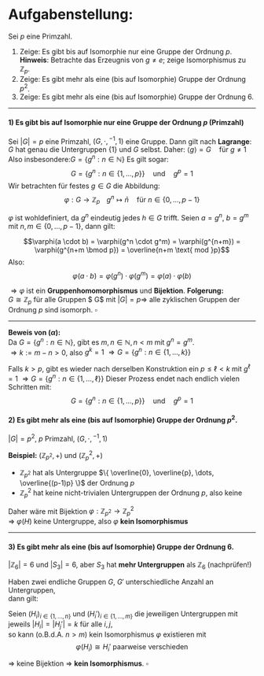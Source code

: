# Aufgabenstellung:

Sei $p$ eine Primzahl.

1. Zeige: Es gibt bis auf Isomorphie nur eine Gruppe der Ordnung $p$.
   **Hinweis**: Betrachte das Erzeugnis von $g \neq e$; zeige Isomorphismus zu $\mathbb{Z}_p$.
2. Zeige: Es gibt mehr als eine (bis auf Isomorphie) Gruppe der Ordnung $p^2$.
3. Zeige: Es gibt mehr als eine (bis auf Isomorphie) Gruppe der Ordnung $6$.
---
#### 1) Es gibt bis auf Isomorphie nur eine Gruppe der Ordnung $p$ (Primzahl)

Sei $|G| = p$ eine Primzahl, $(G, \cdot, {}^{-1}, 1)$ eine Gruppe.
Dann gilt nach **Lagrange**: $G$ hat genau die Untergruppen $\{1\}$ und $G$ selbst.
Daher: $\langle g \rangle = G \quad \text{für } g \neq 1$
Also insbesondere:$G = \{ g^n : n \in \mathbb{N} \}$
Es gilt sogar:
$$G = \{ g^n : n \in \{1, \dots, p\} \} \quad \text{und} \quad g^p = 1 \tag{$\alpha$}$$
Wir betrachten für festes $g \in G$ die Abbildung:
$$\varphi : G \to \mathbb{Z}_{p \quad}g^{n} \mapsto \bar{n} \quad \text{für } n \in \{0, \dots, p-1\}$$

$\varphi$ ist wohldefiniert, da $g^n$ eindeutig jedes $h \in G$ trifft. Seien $a = g^n$, $b = g^m$ mit $n, m \in \{0, \dots, p-1\}$, dann gilt:

$$\varphi(a \cdot b) = \varphi(g^n \cdot g^m) = \varphi(g^{n+m}) = \varphi(g^{n+m \bmod p}) = \overline{n+m \text{ mod }p}$$
Also:
$$\varphi(a \cdot b) = \varphi(g^n) \cdot \varphi(g^m) = \varphi(a) \cdot \varphi(b)$$

 $\Rightarrow \varphi$ ist ein **Gruppenhomomorphismus** und **Bijektion**.
**Folgerung:**  
$G \cong \mathbb{Z}_p$ für alle Gruppen $ G$  mit  $|G| = p \Rightarrow$ alle zyklischen Gruppen der Ordnung  $p$  sind isomorph. $\square$

---

**Beweis von ($\alpha$):**  
Da $G = \{ g^n : n \in \mathbb{N} \}$, gibt es $m,n \in \mathbb{N}, n < m$ mit $g^n = g^m$.  
$\Rightarrow k := m - n > 0$, also $g^k = 1$ 
$\Rightarrow G = \{ g^n : n \in \{1, \dots, k\} \}$

Falls $k > p$, gibt es wieder nach derselben Konstruktion ein $p \leq \ell < k$ mit $g^\ell = 1$
$\Rightarrow G = \{ g^n : n \in \{1, \dots, \ell\} \}$ Dieser Prozess endet nach endlich vielen Schritten mit:
$$G = \{ g^n : n \in \{1, \dots, p\} \} \quad \text{und} \quad g^p = 1$$

#### 2) Es gibt mehr als eine (bis auf Isomorphie) Gruppe der Ordnung $p^2$.

$|G| = p^2$, $p$ Primzahl, $(G, \cdot, {}^{-1}, 1)$

**Beispiel:** $(\mathbb{Z}_{p^2}, +)$ und $(\mathbb{Z}_p^2, +)$

- $\mathbb{Z}_{p^2}$ hat als Untergruppe $\{ \overline{0}, \overline{p}, \dots, \overline{(p-1)p} \}$ der Ordnung $p$
- $\mathbb{Z}_p^2$ hat keine nicht-trivialen Untergruppen der Ordnung $p$, also keine

Daher wäre mit Bijektion $\varphi : \mathbb{Z}_{p^2} \to \mathbb{Z}_p^2$  
⇒ $\varphi(H)$ keine Untergruppe, also $\varphi$ **kein Isomorphismus**

---

#### 3) Es gibt mehr als eine (bis auf Isomorphie) Gruppe der Ordnung $6$.
$|\mathbb{Z}_6| = 6$ und $|S_3| = 6$, aber $S_3$ hat **mehr Untergruppen** als $\mathbb{Z}_6$ (nachprüfen!)


Haben zwei endliche Gruppen $G$, $G'$ unterschiedliche Anzahl an Untergruppen,  
dann gilt:

Seien $(H_i)_{i \in \{1, \dots, n\}}$ und $(H_i')_{i \in \{1, \dots, m\}}$ die jeweiligen Untergruppen mit jeweils $|H_i| = |H_j'| = k$ für alle $i, j$,  
so kann (o.B.d.A. $n > m$) kein Isomorphismus $\varphi$ existieren mit  
$$ \varphi(H_i) \cong H_i' \text{ paarweise verschieden} $$

⇒ keine Bijektion ⇒ **kein Isomorphismus**. $\square$
